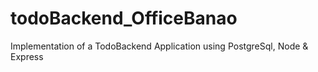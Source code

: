 # todoBackend_OfficeBanao
 Implementation of a TodoBackend Application using PostgreSql, Node & Express 
